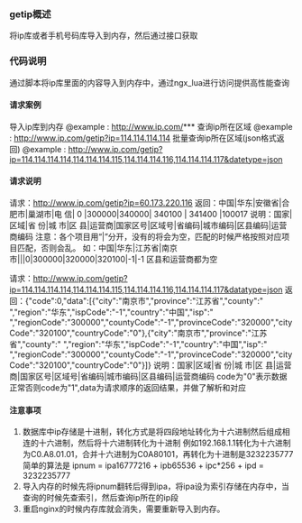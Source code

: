 ### getip概述
将ip库或者手机号码库导入到内存，然后通过接口获取

### 代码说明
通过脚本将ip库里面的内容导入到内存中，通过ngx_lua进行访问提供高性能查询

#### 请求案例 
导入ip库到内存 @example : http://www.ip.com/*** 
查询ip所在区域 @example : http://www.ip.com/getip?ip=114.114.114.114 
批量查询ip所在区域(json格式返回) @example : http://www.ip.com/getip?ip=114.114.114.114,114.114.114.115,114.114.114.116,114.114.114.117&datetype=json

#### 请求说明 
请求：http://www.ip.com/getip?ip=60.173.220.116 
返回：中国|华东|安徽省|合肥市|巢湖市|电 信| 0 |300000|340000| 340100 | 341400 |100017 说明：国家|区域|省 份|城 市|区 县|运营商|国家区号|区域号|省编码|城市编码|区县编码|运营商编码 
注意：各个项目用“|”分开，没有的将会为空，匹配的时候严格按照对应项目匹配，否则会乱。 如：中国|华东|江苏省|南京市|||0|300000|320000|320100|-1|-1 区县和运营商都为空

请求：http://www.ip.com/getip?ip=114.114.114.114,114.114.114.115,114.114.114.116,114.114.114.117&datatype=json 
返回：{"code":0,"data":[{"city":"南京市","province":"江苏省","county":" ","region":"华东","ispCode":"-1","country":"中国","isp":" ","regionCode":"300000","countyCode":"-1","provinceCode":"320000","cityCode":"320100","countryCode":"0"},{"city":"南京市","province":"江苏省","county":" ","region":"华东","ispCode":"-1","country":"中国","isp":" ","regionCode":"300000","countyCode":"-1","provinceCode":"320000","cityCode":"320100","countryCode":"0"}]} 
说明：国家|区域|省 份|城 市|区 县|运营商|国家区号|区域号|省编码|城市编码|区县编码|运营商编码 code为"0"表示数据正常否则code为"1",data为请求顺序的返回结果，并做了解析和对应

#### 注意事项 
1. 数据库中ip存储是十进制，转化方式是将四段地址转化为十六进制然后组成相连的十六进制，然后将十六进制转化为十进制 例如192.168.1.1转化为十六进制为C0.A8.01.01，合并十六进制为C0A80101，再转化为十进制是3232235777 简单的算法是 ipnum = ipa16777216 + ipb65536 + ipc*256 + ipd = 3232235777 
2. 导入内存的时候先将ipnum翻转后得到ipa，将ipa设为索引存储在内存中，当查询的时候先查索引，然后查询ip所在的ip段 
3. 重启nginx的时候内存库就会消失，需要重新导入到内存。
